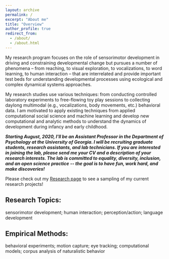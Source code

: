```yaml
---
layout: archive
permalink: /
excerpt: "About me"
title: "Overview"
author_profile: true
redirect_from: 
  - /about/
  - /about.html
---
```


My research program focuses on the role of sensorimotor development in driving and constraining developmental change but pursues a number of phenomena – from reaching, to visual exploration, to vocalizations, to word learning, to human interaction – that are interrelated and provide important test beds for understanding developmental processes using ecological and complex dynamical systems approaches. 

My research studies use various techniques: from conducting controlled laboratory experiments to free-flowing toy play sessions to collecting daylong multimodal (e.g., vocalizations, body movements, etc.) behavioral data. I am motivated to apply existing techniques from applied computational social science and machine learning and develop new computational and analytic methods to understand the dynamics of development during infancy and early childhood. 

***Starting August, 2020, I'll be an Assistant Professor in the Department of Psychology at the University of Georgia. I will be recruiting graduate students, research assistants, and lab technicians. If you are interested in joining the lab, please send me your CV and a description of your research interests. The lab is committed to equality, diversity, inclusion, and an open science practice -- the goal is to have fun, work hard, and make discoveries!***

Please check out my [Research page](https://drewabney.github.io/research/) to see a sampling of my current research projects!

Research Topics:
----------------
sensorimotor development; human interaction; perception/action; language development

Empirical Methods:
---------------------
behavioral experiments; motion capture; eye tracking; computational models; corpus analysis of naturalistic behavior





